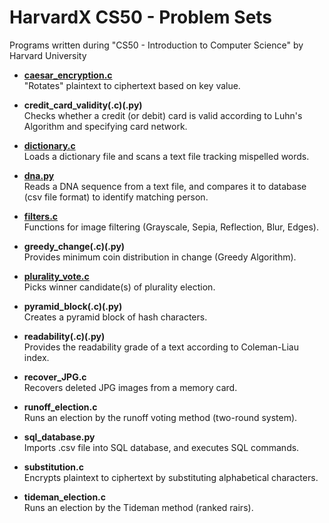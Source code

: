 # HarvardX CS50 - Problem Sets
Programs written during "CS50 - Introduction to Computer Science" by Harvard University

- **[caesar_encryption.c](https://github.com/gusleak/curly-spoon/blob/master/CS50/caesar_encryption.c)**\
  "Rotates" plaintext to ciphertext based on key value.
  
- **credit_card_validity(.c)(.py)**\
  Checks whether a credit (or debit) card is valid according to Luhn's Algorithm and specifying card network.
  
- **[dictionary.c](https://github.com/gusleak/curly-spoon/blob/master/CS50/dictionary.c)**\
  Loads a dictionary file and scans a text file tracking mispelled words. 
  
- **[dna.py](https://github.com/gusleak/curly-spoon/blob/master/CS50/dna.py)**\
  Reads a DNA sequence from a text file, and compares it to database (csv file format) to identify matching person.
  
- **[filters.c](https://github.com/gusleak/curly-spoon/blob/master/CS50/filters.c)**\
  Functions for image filtering (Grayscale, Sepia, Reflection, Blur, Edges).
  
- **greedy_change(.c)(.py)**\
  Provides minimum coin distribution in change (Greedy Algorithm).
  
- **[plurality_vote.c](https://github.com/gusleak/curly-spoon/blob/master/CS50/plurality_vote.c)**\
  Picks winner candidate(s) of plurality election.

- **pyramid_block(.c)(.py)**\
  Creates a pyramid block of hash characters.
  
- **readability(.c)(.py)**\
  Provides the readability grade of a text according to Coleman-Liau index.
  
- **recover_JPG.c**\
  Recovers deleted JPG images from a memory card.

- **runoff_election.c**\
  Runs an election by the runoff voting method (two-round system).
  
- **sql_database.py**\
  Imports .csv file into SQL database, and executes SQL commands.
 
- **substitution.c**\
  Encrypts plaintext to ciphertext by substituting alphabetical characters.

- **tideman_election.c**\
  Runs an election by the Tideman method (ranked rairs).
